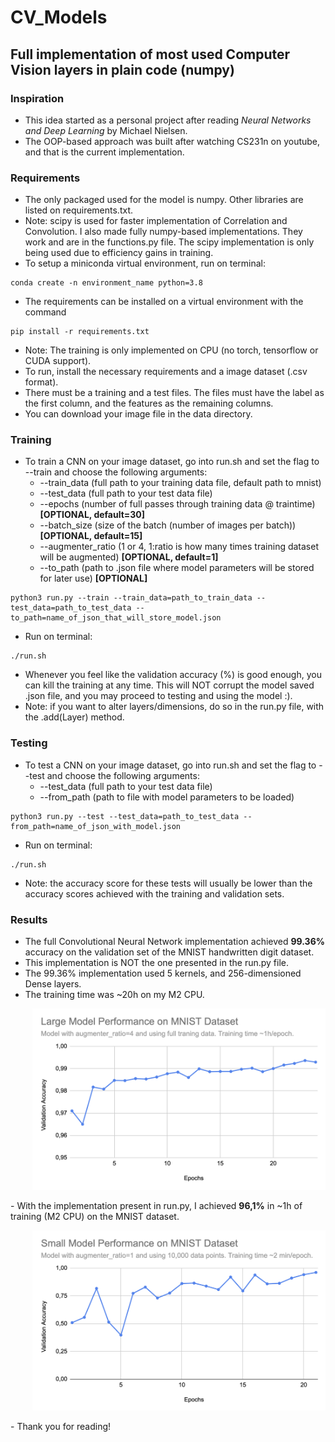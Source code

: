 # CV_Models
## Full implementation of most used Computer Vision layers in plain code (numpy)

### Inspiration
- This idea started as a personal project after reading <i>Neural Networks and Deep Learning</i> by Michael Nielsen.
- The OOP-based approach was built after watching CS231n on youtube, and that is the current implementation.

### Requirements
- The only packaged used for the model is numpy. Other libraries are listed on requirements.txt.
- Note: scipy is used for faster implementation of Correlation and Convolution. I also made fully numpy-based implementations. They work and are in the functions.py file. The scipy implementation is only being used due to efficiency gains in training.
- To setup a miniconda virtual environment, run on terminal:
```
conda create -n environment_name python=3.8
```
- The requirements can be installed on a virtual environment with the command
```
pip install -r requirements.txt
```
- Note: The training is only implemented on CPU (no torch, tensorflow or CUDA support).
- To run, install the necessary requirements and a image dataset (.csv format).
- There must be a training and a test files. The files must have the label as the first column, and the features as the remaining columns.
- You can download your image file in the data directory.
  
### Training
- To train a CNN on your image dataset, go into run.sh and set the flag to --train and choose the following arguments:
  - --train_data (full path to your training data file, default path to mnist)
  - --test_data (full path to your test data file) 
  - --epochs (number of full passes through training data @ traintime) <b>[OPTIONAL, default=30]</b>
  - --batch_size (size of the batch (number of images per batch)) <b>[OPTIONAL, default=15]</b>
  - --augmenter_ratio (1 or 4, 1:ratio is how many times training dataset will be augmented) <b>[OPTIONAL, default=1]</b>
  - --to_path (path to .json file where model parameters will be stored for later use) <b>[OPTIONAL]</b>
```
python3 run.py --train --train_data=path_to_train_data --test_data=path_to_test_data --to_path=name_of_json_that_will_store_model.json
```
- Run on terminal:
```
./run.sh
```
- Whenever you feel like the validation accuracy (%) is good enough, you can kill the training at any time. This will NOT corrupt the model saved .json file, and you may proceed to testing and using the model :).
- Note: if you want to alter layers/dimensions, do so in the run.py file, with the .add(Layer) method.

### Testing
- To test a CNN on your image dataset, go into run.sh and set the flag to --test and choose the following arguments:
  - --test_data (full path to your test data file) 
  - --from_path (path to file with model parameters to be loaded)
```
python3 run.py --test --test_data=path_to_test_data --from_path=name_of_json_with_model.json
```
- Run on terminal:
```
./run.sh
```
- Note: the accuracy score for these tests will usually be lower than the accuracy scores achieved with the training and validation sets.

### Results
- The full Convolutional Neural Network implementation achieved <b>99.36%</b> accuracy on the validation set of the MNIST handwritten digit dataset.
- This implementation is NOT the one presented in the run.py file.
- The 99.36% implementation used 5 kernels, and 256-dimensioned Dense layers.
- The training time was ~20h on my M2 CPU.
  
<p align="left", style="margin-left:35px;">
  <img src="assets/model_accuracy_large.png" width="900"/>
</p>
- With the implementation present in run.py, I achieved <b>96,1%</b> in ~1h of training (M2 CPU) on the MNIST dataset.

<p align="left", style="margin-left:35px;">
  <img src="assets/model_accuracy_small.png" width="900"/>
</p>
- Thank you for reading!

